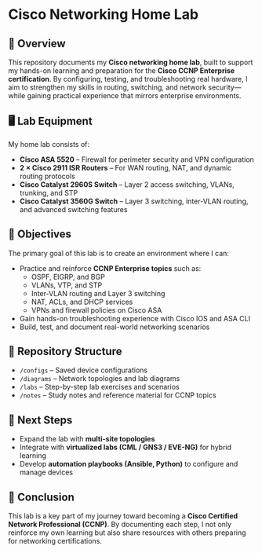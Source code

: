 # Cisco Networking Home Lab

## 📘 Overview
This repository documents my **Cisco networking home lab**, built to support my hands-on learning and preparation for the **Cisco CCNP Enterprise certification**. By configuring, testing, and troubleshooting real hardware, I aim to strengthen my skills in routing, switching, and network security—while gaining practical experience that mirrors enterprise environments.

## 🖥️ Lab Equipment
My home lab consists of:

- **Cisco ASA 5520** – Firewall for perimeter security and VPN configuration  
- **2 × Cisco 2911 ISR Routers** – For WAN routing, NAT, and dynamic routing protocols  
- **Cisco Catalyst 2960S Switch** – Layer 2 access switching, VLANs, trunking, and STP  
- **Cisco Catalyst 3560G Switch** – Layer 3 switching, inter-VLAN routing, and advanced switching features  

## 🎯 Objectives
The primary goal of this lab is to create an environment where I can:

- Practice and reinforce **CCNP Enterprise topics** such as:  
  - OSPF, EIGRP, and BGP  
  - VLANs, VTP, and STP  
  - Inter-VLAN routing and Layer 3 switching  
  - NAT, ACLs, and DHCP services  
  - VPNs and firewall policies on Cisco ASA  
- Gain hands-on troubleshooting experience with Cisco IOS and ASA CLI  
- Build, test, and document real-world networking scenarios  

## 📂 Repository Structure
- `/configs` – Saved device configurations  
- `/diagrams` – Network topologies and lab diagrams  
- `/labs` – Step-by-step lab exercises and scenarios  
- `/notes` – Study notes and reference material for CCNP topics  

## 🚀 Next Steps
- Expand the lab with **multi-site topologies**  
- Integrate with **virtualized labs (CML / GNS3 / EVE-NG)** for hybrid learning  
- Develop **automation playbooks (Ansible, Python)** to configure and manage devices  

## 🏁 Conclusion
This lab is a key part of my journey toward becoming a **Cisco Certified Network Professional (CCNP)**. By documenting each step, I not only reinforce my own learning but also share resources with others preparing for networking certifications.
